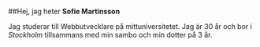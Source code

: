 ##Hej, jag heter **Sofie Martinsson**

Jag studerar till Webbutvecklare på mittuniversitetet.
Jag är 30 år och bor i *Stockholm* tillsammans med min sambo och min dotter på 3 år. 

<!---
sofieemiliam/sofieemiliam is a ✨ special ✨ repository because its `README.md` (this file) appears on your GitHub profile.
You can click the Preview link to take a look at your changes.
--->
